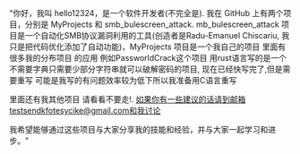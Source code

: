 "你好，我叫 hello12324，是一个软件开发者(不完全是).
我在 GitHub 上有两个项目，分别是 MyProjects 和 smb_bulescreen_attack.
mb_bulescreen_attack 项目是一个自动化SMB协议漏洞利用的工具(创造者是Radu-Emanuel Chiscariu,
我只是把代码优化添加了自动功能)，MyProjects 项目是一个我自己的项目 里面有很多我的分布项目 的应用 例如PassworldCrack这个项目 用rust语言写的是一个不需要字典只需要少部分字符串就可以破解密码的项目,
现在已经快写完了,但是需要重写 可能是我写的有问题效率较为低下所以我准备用C语言重写

里面还有我其他项目 请看看不要走!.
如果你有一些建议的话请到邮箱testsendkfotesycike@gmail.com和我讨论

我希望能够通过这些项目与大家分享我的技能和经验，并与大家一起学习和进步。"
